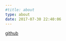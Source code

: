 ```yaml
---
#title: about
type: about
date: 2017-07-30 22:40:06
---
```


[github](https://github.com/fwensen)  
